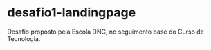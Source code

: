 # desafio1-landingpage
Desafio proposto pela Escola DNC, no seguimento base do Curso de Tecnologia. 
